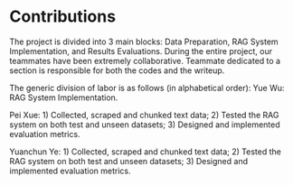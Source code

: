 # Contributions

The project is divided into 3 main blocks: Data Preparation, RAG System Implementation, and Results Evaluations. 
During the entire project, our teammates have been extremely collaborative. 
Teammate dedicated to a section is responsible for both the codes and the writeup. 

The generic division of labor is as follows (in alphabetical order):
Yue Wu: RAG System Implementation.

Pei Xue: 1) Collected, scraped and chunked text data; 2) Tested the RAG system on both test and unseen datasets; 3) Designed and implemented evaluation metrics.

Yuanchun Ye: 1) Collected, scraped and chunked text data; 2) Tested the RAG system on both test and unseen datasets; 3) Designed and implemented evaluation metrics.
